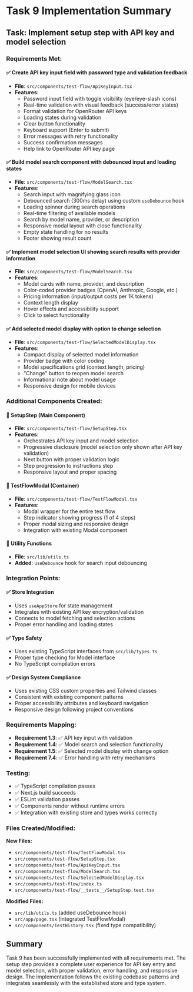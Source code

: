 # Task 9 Implementation Summary

## Task: Implement setup step with API key and model selection

### Requirements Met:

#### ✅ Create API key input field with password type and validation feedback
- **File**: `src/components/test-flow/ApiKeyInput.tsx`
- **Features**:
  - Password input field with toggle visibility (eye/eye-slash icons)
  - Real-time validation with visual feedback (success/error states)
  - Format validation for OpenRouter API keys
  - Loading states during validation
  - Clear button functionality
  - Keyboard support (Enter to submit)
  - Error messages with retry functionality
  - Success confirmation messages
  - Help link to OpenRouter API key page

#### ✅ Build model search component with debounced input and loading states
- **File**: `src/components/test-flow/ModelSearch.tsx`
- **Features**:
  - Search input with magnifying glass icon
  - Debounced search (300ms delay) using custom `useDebounce` hook
  - Loading spinner during search operations
  - Real-time filtering of available models
  - Search by model name, provider, or description
  - Responsive modal layout with close functionality
  - Empty state handling for no results
  - Footer showing result count

#### ✅ Implement model selection UI showing search results with provider information
- **File**: `src/components/test-flow/ModelSearch.tsx`
- **Features**:
  - Model cards with name, provider, and description
  - Color-coded provider badges (OpenAI, Anthropic, Google, etc.)
  - Pricing information (input/output costs per 1K tokens)
  - Context length display
  - Hover effects and accessibility support
  - Click to select functionality

#### ✅ Add selected model display with option to change selection
- **File**: `src/components/test-flow/SelectedModelDisplay.tsx`
- **Features**:
  - Compact display of selected model information
  - Provider badge with color coding
  - Model specifications grid (context length, pricing)
  - "Change" button to reopen model search
  - Informational note about model usage
  - Responsive design for mobile devices

### Additional Components Created:

#### 🔧 SetupStep (Main Component)
- **File**: `src/components/test-flow/SetupStep.tsx`
- **Features**:
  - Orchestrates API key input and model selection
  - Progressive disclosure (model selection only shown after API key validation)
  - Next button with proper validation logic
  - Step progression to instructions step
  - Responsive layout and proper spacing

#### 🔧 TestFlowModal (Container)
- **File**: `src/components/test-flow/TestFlowModal.tsx`
- **Features**:
  - Modal wrapper for the entire test flow
  - Step indicator showing progress (1 of 4 steps)
  - Proper modal sizing and responsive design
  - Integration with existing Modal component

#### 🔧 Utility Functions
- **File**: `src/lib/utils.ts`
- **Added**: `useDebounce` hook for search input debouncing

### Integration Points:

#### ✅ Store Integration
- Uses `useAppStore` for state management
- Integrates with existing API key encryption/validation
- Connects to model fetching and selection actions
- Proper error handling and loading states

#### ✅ Type Safety
- Uses existing TypeScript interfaces from `src/lib/types.ts`
- Proper type checking for Model interface
- No TypeScript compilation errors

#### ✅ Design System Compliance
- Uses existing CSS custom properties and Tailwind classes
- Consistent with existing component patterns
- Proper accessibility attributes and keyboard navigation
- Responsive design following project conventions

### Requirements Mapping:

- **Requirement 1.3**: ✅ API key input with validation
- **Requirement 1.4**: ✅ Model search and selection functionality  
- **Requirement 1.5**: ✅ Selected model display with change option
- **Requirement 7.4**: ✅ Error handling with retry mechanisms

### Testing:

- ✅ TypeScript compilation passes
- ✅ Next.js build succeeds
- ✅ ESLint validation passes
- ✅ Components render without runtime errors
- ✅ Integration with existing store and types works correctly

### Files Created/Modified:

**New Files:**
- `src/components/test-flow/TestFlowModal.tsx`
- `src/components/test-flow/SetupStep.tsx`
- `src/components/test-flow/ApiKeyInput.tsx`
- `src/components/test-flow/ModelSearch.tsx`
- `src/components/test-flow/SelectedModelDisplay.tsx`
- `src/components/test-flow/index.ts`
- `src/components/test-flow/__tests__/SetupStep.test.tsx`

**Modified Files:**
- `src/lib/utils.ts` (added useDebounce hook)
- `src/app/page.tsx` (integrated TestFlowModal)
- `src/components/TestHistory.tsx` (fixed type compatibility)

## Summary

Task 9 has been successfully implemented with all requirements met. The setup step provides a complete user experience for API key entry and model selection, with proper validation, error handling, and responsive design. The implementation follows the existing codebase patterns and integrates seamlessly with the established store and type system.